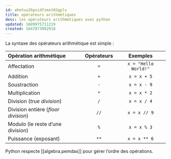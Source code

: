 ```yaml
---
id: ahetuu26pxidfzmxt02gplv
title: opérateurs arithmétiques
desc: les opérateurs arithmétiques avec python
updated: 1689975711219
created: 1647873982918
---
```


La syntaxe des opérateurs arithmétique est simple :

| Opération arithmétique              | Opérateurs |       Exemples       |
| :---------------------------------- | :--------: | :------------------: |
| Affectation                         |    `=`     | `x = "Hello World!"` |
| Addition                            |    `+`     |     `x = x + 5`      |
| Soustraction                        |    `-`     |     `x = x - 9`      |
| Multiplication                      |    `*`     |     `x = x * 2`      |
| Division (*true division*)          |    `/`     |     `x = x / 4`      |
| Division entière (*floor division*) |    `//`    |     `x = x // 9`     |
| Modulo (le reste d’une division)    |    `%`     |     `x = x % 3`      |
| Puissance (exposant)                |    `**`    |     `x = x ** 6`     |

Python respecte [[algebra.pemdas]] pour gérer l’ordre des opérations.